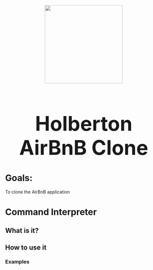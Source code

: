 <div align="center">
    <img src="![65f4a1dd9c51265f49d0](https://github.com/Patricio-Benglian/holbertonschool-AirBnB_clone/assets/124268011/780bc9d4-c65f-4c5d-9f99-d0965954b483)" height="250">
    <font size="+3"> <h1> Holberton AirBnB Clone </h1> </font>
</div>

<h1> Goals: </h1>
To clone the AirBnB application

<h1> Command Interpreter </h1>

<h2> What is it? </h2>


<h2> How to use it </h2>

<h3> Examples </h3>
